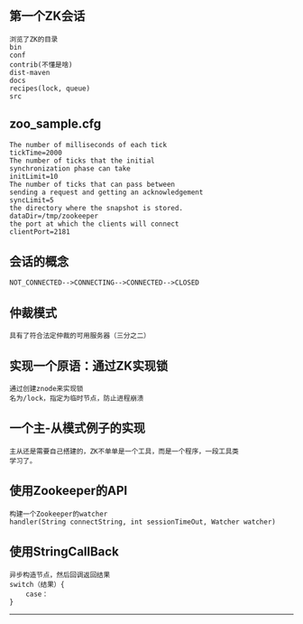 ## 第一个ZK会话
    浏览了ZK的目录
    bin
    conf
    contrib(不懂是啥)
    dist-maven
    docs
    recipes(lock, queue)
    src
## zoo_sample.cfg
    The number of milliseconds of each tick
    tickTime=2000
    The number of ticks that the initial 
    synchronization phase can take
    initLimit=10
    The number of ticks that can pass between 
    sending a request and getting an acknowledgement
    syncLimit=5
    the directory where the snapshot is stored.
    dataDir=/tmp/zookeeper
    the port at which the clients will connect
    clientPort=2181
## 会话的概念
    NOT_CONNECTED-->CONNECTING-->CONNECTED-->CLOSED
## 仲裁模式
    具有了符合法定仲裁的可用服务器（三分之二）
## 实现一个原语：通过ZK实现锁
    通过创建znode来实现锁
    名为/lock，指定为临时节点，防止进程崩溃
## 一个主-从模式例子的实现
    主从还是需要自己搭建的，ZK不单单是一个工具，而是一个程序，一段工具类
    学习了。
## 使用Zookeeper的API
    构建一个Zookeeper的watcher
    handler(String connectString, int sessionTimeOut, Watcher watcher)
## 使用StringCallBack
    异步构造节点，然后回调返回结果
    switch（结果）{
        case：
    }
***
